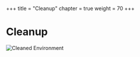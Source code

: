 +++
title = "Cleanup"
chapter = true
weight = 70
+++

# Cleanup
![Cleaned Environment](/images/cleanup.svg)